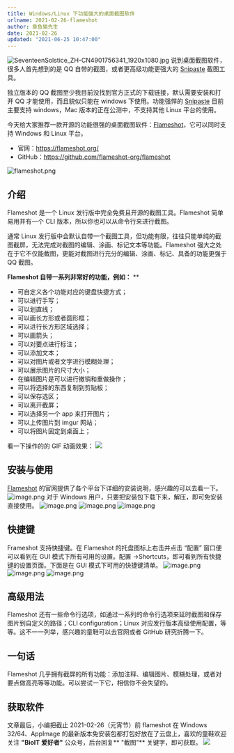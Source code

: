 ```yaml
---
title: Windows/Linux 下功能强大的桌面截图软件
urlname: 2021-02-26-flameshot
author: 章鱼猫先生
date: 2021-02-26
updated: "2021-06-25 10:47:00"
---
```


![SeventeenSolstice_ZH-CN4901756341_1920x1080.jpg](https://shub.weiyan.tech/yuque/elog-cookbook-img/FoeC6XEfbiPhkCNcLhbfNxxTH1Sq.jpeg)
说到桌面截图软件，很多人首先想到的是 QQ 自带的截图，或者更高级功能更强大的 [Snipaste](https://zh.snipaste.com/index.html) 截图工具。

独立版本的 QQ 截图至少我目前没找到官方正式的下载链接，默认需要安装和打开 QQ 才能使用，而且貌似只能在 windows 下使用。功能强悍的 [Snipaste](https://zh.snipaste.com/index.html) 目前主要支持 windows，Mac 版本的正在公测中，不支持其他 Linux 平台的使用。

今天给大家推荐一款开源的功能很强的桌面截图软件：[Flameshot](https://flameshot.org/)，它可以同时支持 Windows 和 Linux 平台。

- 官网：<https://flameshot.org/>
- GitHub：<https://github.com/flameshot-org/flameshot>

![flameshot.png](https://shub.weiyan.tech/yuque/elog-cookbook-img/Fgt4g16Y5EfpRv7yeDJG9f_XyZxB.png)

## 介绍

Flameshot 是一个 Linux 发行版中完全免费且开源的截图工具。Flameshot 简单易用并有一个 CLI 版本，所以你也可以从命令行来进行截图。

通常 Linux 发行版中会默认自带一个截图工具，但功能有限，往往只能单纯的截图截屏，无法完成对截图的编辑、涂画、标记文本等功能。Flameshot 强大之处在于它不仅能截图，更能对截图进行充分的编辑、涂画、标记、具备的功能更强于 QQ 截图。

**Flameshot 自带一系列非常好的功能，例如：**
\*\*

- 可自定义各个功能对应的键盘快捷方式；
- 可以进行手写；
- 可以划直线；
- 可以画长方形或者圆形框；
- 可以进行长方形区域选择；
- 可以画箭头；
- 可以对要点进行标注；
- 可以添加文本；
- 可以对图片或者文字进行模糊处理；
- 可以展示图片的尺寸大小；
- 在编辑图片是可以进行撤销和重做操作；
- 可以将选择的东西复制到剪贴板；
- 可以保存选区；
- 可以离开截屏；
- 可以选择另一个 app 来打开图片；
- 可以上传图片到 imgur 网站；
- 可以将图片固定到桌面上；

看一下操作的的 GIF 动画效果：
![](https://shub.weiyan.tech/yuque/elog-cookbook-img/Foic6dCPtIAi9EPi4HAqz8t3RL5a.gif)

## 安装与使用

[Flameshot](https://flameshot.org/) 的官网提供了各个平台下详细的安装说明，感兴趣的可以去看一下。
![image.png](https://shub.weiyan.tech/yuque/elog-cookbook-img/FlexH89LMt__CyXH6CXHN9Sh6stW.png)
对于 Windows 用户，只要把安装包下载下来，解压，即可免安装直接使用。
![image.png](https://shub.weiyan.tech/yuque/elog-cookbook-img/Fq8Iu77GUYvXOenLJTbnJkv72_sw.png)
![image.png](https://shub.weiyan.tech/yuque/elog-cookbook-img/Fii_zW_FFeCAwxbRGwdy93DoYYom.png)
![image.png](https://shub.weiyan.tech/yuque/elog-cookbook-img/FrV8O0TUjxSY5pSt02clItBwP2qb.png)

## 快捷键

Frameshot 支持快捷键。在 Flameshot 的托盘图标上右击并点击 “配置” 窗口便可以看到在 GUI 模式下所有可用的设置。配置 →Shortcuts，即可看到所有快捷键的设置页面。下面是在 GUI 模式下可用的快捷键清单。
![image.png](https://shub.weiyan.tech/yuque/elog-cookbook-img/FsrS8xsEgOk8h5_ez5bpqjYr9wMh.png)
![image.png](https://shub.weiyan.tech/yuque/elog-cookbook-img/FpXUjZk1GAlTR-gwUGtzp790WGeh.png)
![image.png](https://shub.weiyan.tech/yuque/elog-cookbook-img/Fn-AAK8ffo1BsM3F25XU1lLctNwq.png)

## 高级用法

Flameshot 还有一些命令行选项，如通过一系列的命令行选项来延时截图和保存图片到自定义的路径；CLI configuration；Linux 对应发行版本高级使用配置，等等。这不一一列举，感兴趣的童鞋可以去官网或者 GitHub 研究折腾一下。

## 一句话

Flameshot 几乎拥有截屏的所有功能：添加注释、编辑图片、模糊处理，或者对要点做高亮等等功能。可以尝试一下它，相信你不会失望的。

## 获取软件

文章最后，小编把截止 2021-02-26（元宵节）前 flameshot 在 Windows 32/64、AppImage 的最新版本免安装包都打包好放在了云盘上，喜欢的童鞋欢迎关注 **"BioIT 爱好者"** 公众号，后台回复\*\* "截图"\*\* 关键字，即可获取。
![](https://shub.weiyan.tech/yuque/elog-cookbook-img/Fmv1rwSShbT0qC6EAXj_ImLTuQrz.png)
